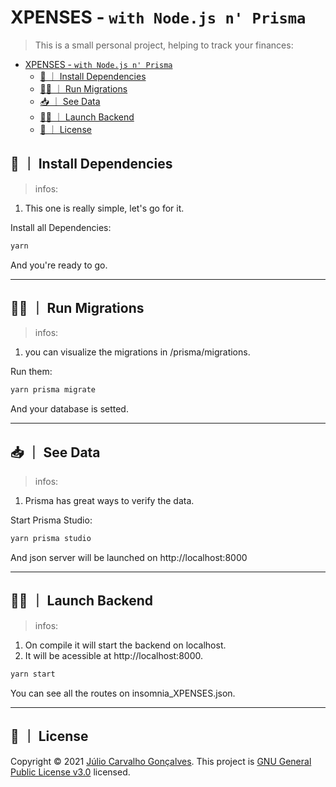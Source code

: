 # XPENSES - `with Node.js n' Prisma`

> This is a small personal project, helping to track your finances:

- [XPENSES - `with Node.js n' Prisma`](#xpenses---with-nodejs-n-prisma)
  - [🔨 ｜ Install Dependencies](#--install-dependencies)
  - [🏃‍♂️ ｜ Run Migrations](#️--run-migrations)
  - [📥 ｜ See Data](#--see-data)
  - [👨‍💻 ｜ Launch Backend](#--launch-backend)
  - [📝 ｜ License](#--license)

## 🔨 ｜ Install Dependencies

> infos:

1. This one is really simple, let's go for it.

Install all Dependencies:

```sh
yarn
```

And you're ready to go.

---

## 🏃‍♂️ ｜ Run Migrations

> infos:

1. you can visualize the migrations in /prisma/migrations.

Run them:

```sh
yarn prisma migrate
```

And your database is setted.

---

## 📥 ｜ See Data

> infos:

1. Prisma has great ways to verify the data.

Start Prisma Studio:

```sh
yarn prisma studio
```

And json server will be launched on http://localhost:8000

---

## 👨‍💻 ｜ Launch Backend

> infos:

1. On compile it will start the backend on localhost.
2. It will be acessible at http://localhost:8000.

```sh
yarn start
```

You can see all the routes on insomnia_XPENSES.json.

---

## 📝 ｜ License

Copyright © 2021 [Júlio Carvalho Gonçalves](https://github.com/ImaKrp).
This project is [GNU General Public License v3.0](https://github.com/ImaKrp/XPENSES-BACKEND/blob/master/LICENSE) licensed.
